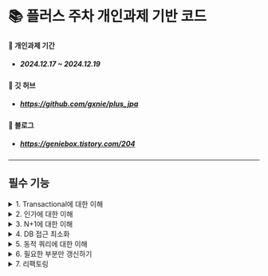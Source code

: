 # 📚 플러스 주차 개인과제 기반 코드
#### 📗 개인과제 기간
- #####  2024.12.17 ~ 2024.12.19

#### 📓 깃 허브
- ##### https://github.com/gxnie/plus_jpa

#### 📒 블로그
- ##### https://geniebox.tistory.com/204


---


## 필수 기능
<details><summary>   
 1. Transactional에 대한 이해
</summary>

####  -   설명
    -   `createReservation` 함수 40~43번째 유효성 검사 로직이 있습니다. 데이터를 쉽게 생성하려면 해당 유효성 검사 코드를 주석처리 합니다.      

#### -   현재 조건
    -   `createReservation` 함수는 Reservation, RentalLog 총 2번 저장을 수행합니다.
    -   `rentalLogService.save` 함수는 무조건 `RuntimeException`이 발생합니다.
    -   그럼에도 Reservation 저장은 이루어집니다.
#### -   개선
    -   `createReservation` 함수 내에서
        -   하나라도 에러가 발생하면 모두 저장되지 않도록 수정합니다.
        -   하나라도 에러가 발생하지 않으면 모두 저장되도록 수정합니다.
        -   All or Nothing
</details>




<details><summary>2. 인가에 대한 이해
</summary>

####  -   설명
    -   `*AUTH_REQUIRED_PATH_PATTERNS*`: 사용하기 위해 인증이 필요한 API 입니다
    -   `*USER_ROLE_REQUIRED_PATH_PATTERNS*`: 사용하기 위해 USER 권한이 필요한 API 입니다.
    -   `AuthInterceptor`: 로그인 여부를 확인하는 Interceptor 입니다.   
    -   `UserRoleInterceptor`: USER 권한을 확인하는 Interceptor 입니다.

#### -   현재 조건
    -   `/admins` 시작하는 URL을 로그인 한 사용자는 모두가 요청할 수 있다.

#### -   개선
    -   `/admins` 들어오는 요청은 ADMIN 권한을 만들어서 해당 권한이 아니면 요청할 수 없게 만든다.
</details>




<details><summary>3. N+1에 대한 이해

</summary>

####  -   설명
    -   모든 예약을 조회하는 기능입니다. 사용자와 물건에 대한 정보를 가져오기 위해 별도로 접근하고 있습니다.

#### -   현재 조건
    -   모든 예약을 조회할 때 연관된 테이블에 있는 정보를 가져오면서 N+1 문제가 발생합니다.

#### -   개선
    -   동일한 데이터를 가져올 때 N+1 문제가 발생하지 않게 수정합니다.

</details>



<details><summary>4. DB 접근 최소화
</summary>

####  -   설명
    -   여러 사용자에 대한 신고 기능입니다. 사용자가 가진 상태를 한번에 여러건을 변경할 수 있습니다.
#### -   현재 조건
    -   위 기능을 수행하기 위해 사용자를 하나씩 찾고 저장하고 있습니다.
    -   데이터가 작을 때는 문제가 되지 않지만 데이터가 많아지면 DB 접근도 함께 증가합니다.

#### -   개선
    -   DB 접근을 최소화하는 방향으로 수정합니다.
</details>



<details><summary>5. 동적 쿼리에 대한 이해
</summary>

####  -   설명
    -   `userId`, `itemId` 조건 데이터 존재 여부에 따라 동적으로 검색을 수행합니다.
#### -   현재 조건
    -   데이터 존재 여부에 따라 다른 JPA가 각각 호출되고 있습니다.
#### -   개선
    -   `QueryDSL`을 활용하여 동적 쿼리를 적용합니다.
    -   N+1 문제가 발생하지 않도록 합니다.
</details>


<details><summary>6. 필요한 부분만 갱신하기
</summary>

####  -   설명
    -   `Item` 엔티티 `status` 컬럼 `nullable = false`
#### -   현재 조건
    -   `status`에 대한 값을 전달하지 않을 때 `null` 값이 들어갑니다.
        -   `Column 'status' cannot be null` 에러가 발생합니다.
#### -   개선
    -   `DynamicInsert` 활용하여 데이터를 보내지 않은 경우 기본값이 입력되도록 수정합니다.
</details>



<details><summary>7. 리팩토링
</summary>

#### -   현재 조건
    1.  `updateReservationStatus` if-else 과다하게 사용 중
    2.  컨트롤러 응답 데이터 타입 `void`
    3.  `findById`가 중복되어 사용 중
    4.  상태 값이 `String`으로 관리 중
#### -   개선
    1.  필요하지 않은 `else` 구문을 걷어냅니다.
    2.  컨트롤러 응답 데이터 타입을 적절하게 변경합니다.
    3.  재사용 비중이 높은 `findById` 함수들을 `default` 메소드로 선언합니다.
    4.  상태 값을 명확하게 `enum`으로 관리합니다.
    5.  첫번째 Transactional 문제를 해결했다면 `RentalLogService` save 함수 내 19~21번째 코드를 삭제하거나 주석처리하여 기능이 동작하도록 수정합니다.
</details>




